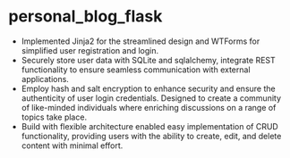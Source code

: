 # personal_blog_flask

<ul>
<li>Implemented Jinja2 for the streamlined design and WTForms for simplified user registration and login.</li>
<li>Securely store user data with SQLite and sqlalchemy, integrate REST functionality to ensure seamless communication
with external applications.</li>
<li>Employ hash and salt encryption to enhance security and ensure the authenticity of user login credentials. Designed
to create a community of like-minded individuals where enriching discussions on a range of topics take place.</li>
<li>Build with flexible architecture enabled easy implementation of CRUD functionality, providing users with the ability to
create, edit, and delete content with minimal effort.</li>
</ul>
